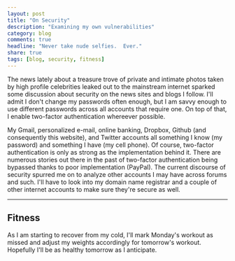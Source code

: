 ```yaml
---
layout: post
title: "On Security"
description: "Examining my own vulnerabilities"
category: blog
comments: true
headline: "Never take nude selfies.  Ever."
share: true
tags: [blog, security, fitness]
---
```

The news lately about a treasure trove of private and intimate photos taken by high profile celebrities leaked out to the mainstream internet sparked some discussion about security on the news sites and blogs I follow.  I'll admit I don't change my passwords often enough, but I am savvy enough to use different passwords across all accounts that require one.  On top of that, I enable two-factor authentication whereever possible.

My Gmail, personalized e-mail, online banking, Dropbox, Github (and consequently this website), and Twitter accounts all something I know (my password) and something I have (my cell phone).  Of course, two-factor authentication is only as strong as the implementation behind it.  There are numerous stories out there in the past of two-factor authentication being bypassed thanks to poor implementation (PayPal).  The current discourse of security spurred me on to analyze other accounts I may have across forums and such.  I'll have to look into my domain name registrar and a couple of other internet accounts to make sure they're secure as well.

----

## Fitness

As I am starting to recover from my cold, I'll mark Monday's workout as missed and adjust my weights accordingly for tomorrow's workout.  Hopefully I'll be as healthy tomorrow as I anticipate.
